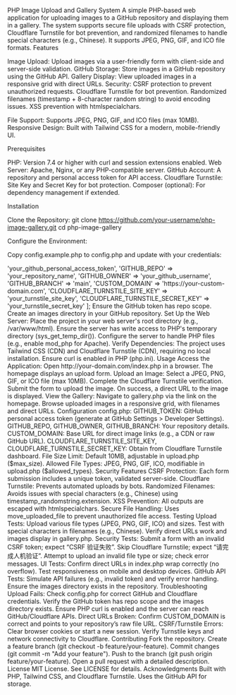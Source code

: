 PHP Image Upload and Gallery System
A simple PHP-based web application for uploading images to a GitHub repository and displaying them in a gallery. The system supports secure file uploads with CSRF protection, Cloudflare Turnstile for bot prevention, and randomized filenames to handle special characters (e.g., Chinese). It supports JPEG, PNG, GIF, and ICO file formats.
Features

Image Upload: Upload images via a user-friendly form with client-side and server-side validation.
GitHub Storage: Store images in a GitHub repository using the GitHub API.
Gallery Display: View uploaded images in a responsive grid with direct URLs.
Security:
CSRF protection to prevent unauthorized requests.
Cloudflare Turnstile for bot prevention.
Randomized filenames (timestamp + 8-character random string) to avoid encoding issues.
XSS prevention with htmlspecialchars.


File Support: Supports JPEG, PNG, GIF, and ICO files (max 10MB).
Responsive Design: Built with Tailwind CSS for a modern, mobile-friendly UI.

Prerequisites

PHP: Version 7.4 or higher with curl and session extensions enabled.
Web Server: Apache, Nginx, or any PHP-compatible server.
GitHub Account: A repository and personal access token for API access.
Cloudflare Turnstile: Site Key and Secret Key for bot protection.
Composer (optional): For dependency management if extended.

Installation

Clone the Repository:
git clone https://github.com/your-username/php-image-gallery.git
cd php-image-gallery


Configure the Environment:

Copy config.example.php to config.php and update with your credentials:
<?php
return [
    'GITHUB_TOKEN' => 'your_github_personal_access_token',
    'GITHUB_REPO' => 'your_repository_name',
    'GITHUB_OWNER' => 'your_github_username',
    'GITHUB_BRANCH' => 'main',
    'CUSTOM_DOMAIN' => 'https://your-custom-domain.com',
    'CLOUDFLARE_TURNSTILE_SITE_KEY' => 'your_turnstile_site_key',
    'CLOUDFLARE_TURNSTILE_SECRET_KEY' => 'your_turnstile_secret_key'
];


Ensure the GitHub token has repo scope.

Create an images directory in your GitHub repository.



Set Up the Web Server:

Place the project in your web server's root directory (e.g., /var/www/html).
Ensure the server has write access to PHP's temporary directory (sys_get_temp_dir()).
Configure the server to handle PHP files (e.g., enable mod_php for Apache).


Verify Dependencies:

The project uses Tailwind CSS (CDN) and Cloudflare Turnstile (CDN), requiring no local installation.
Ensure curl is enabled in PHP (php.ini).



Usage

Access the Application:

Open http://your-domain.com/index.php in a browser.
The homepage displays an upload form.


Upload an Image:

Select a JPEG, PNG, GIF, or ICO file (max 10MB).
Complete the Cloudflare Turnstile verification.
Submit the form to upload the image.
On success, a direct URL to the image is displayed.


View the Gallery:

Navigate to gallery.php via the link on the homepage.
Browse uploaded images in a responsive grid, with filenames and direct URLs.



Configuration

config.php:
GITHUB_TOKEN: GitHub personal access token (generate at GitHub Settings > Developer Settings).
GITHUB_REPO, GITHUB_OWNER, GITHUB_BRANCH: Your repository details.
CUSTOM_DOMAIN: Base URL for direct image links (e.g., a CDN or raw GitHub URL).
CLOUDFLARE_TURNSTILE_SITE_KEY, CLOUDFLARE_TURNSTILE_SECRET_KEY: Obtain from Cloudflare Turnstile dashboard.


File Size Limit: Default 10MB, adjustable in upload.php ($max_size).
Allowed File Types: JPEG, PNG, GIF, ICO, modifiable in upload.php ($allowed_types).

Security Features

CSRF Protection: Each form submission includes a unique token, validated server-side.
Cloudflare Turnstile: Prevents automated uploads by bots.
Randomized Filenames: Avoids issues with special characters (e.g., Chinese) using timestamp_randomstring.extension.
XSS Prevention: All outputs are escaped with htmlspecialchars.
Secure File Handling: Uses move_uploaded_file to prevent unauthorized file access.

Testing

Upload Tests:
Upload various file types (JPEG, PNG, GIF, ICO) and sizes.
Test with special characters in filenames (e.g., Chinese).
Verify direct URLs work and images display in gallery.php.


Security Tests:
Submit a form with an invalid CSRF token; expect “CSRF 验证失败”.
Skip Cloudflare Turnstile; expect “请完成人机验证”.
Attempt to upload an invalid file type or size; check error messages.


UI Tests:
Confirm direct URLs in index.php wrap correctly (no overflow).
Test responsiveness on mobile and desktop devices.


GitHub API Tests:
Simulate API failures (e.g., invalid token) and verify error handling.
Ensure the images directory exists in the repository.



Troubleshooting

Upload Fails:
Check config.php for correct GitHub and Cloudflare credentials.
Verify the GitHub token has repo scope and the images directory exists.
Ensure PHP curl is enabled and the server can reach GitHub/Cloudflare APIs.


Direct URLs Broken:
Confirm CUSTOM_DOMAIN is correct and points to your repository’s raw file URL.


CSRF/Turnstile Errors:
Clear browser cookies or start a new session.
Verify Turnstile keys and network connectivity to Cloudflare.



Contributing

Fork the repository.
Create a feature branch (git checkout -b feature/your-feature).
Commit changes (git commit -m "Add your feature").
Push to the branch (git push origin feature/your-feature).
Open a pull request with a detailed description.

License
MIT License. See LICENSE for details.
Acknowledgments

Built with PHP, Tailwind CSS, and Cloudflare Turnstile.
Uses the GitHub API for storage.
